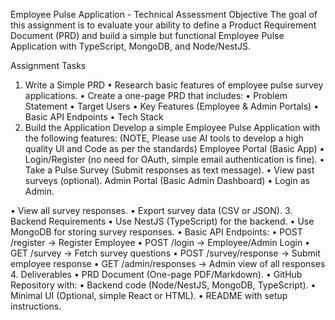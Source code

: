 Employee Pulse Application - Technical Assessment
Objective
The goal of this assignment is to evaluate your ability to define a Product Requirement
Document (PRD) and build a simple but functional Employee Pulse Application
with TypeScript, MongoDB, and Node/NestJS.

Assignment Tasks
1. Write a Simple PRD
• Research basic features of employee pulse survey applications.
• Create a one-page PRD that includes:
• Problem Statement
• Target Users
• Key Features (Employee & Admin Portals)
• Basic API Endpoints
• Tech Stack
2. Build the Application
Develop a simple Employee Pulse Application with the following features: (NOTE,
Please use AI tools to develop a high quality UI and Code as per the standards)
Employee Portal (Basic App)
• Login/Register (no need for OAuth, simple email authentication is
fine).
• Take a Pulse Survey (Submit responses as text message).
• View past surveys (optional).
Admin Portal (Basic Admin Dashboard)
• Login as Admin.

• View all survey responses.
• Export survey data (CSV or JSON).
3. Backend Requirements
• Use NestJS (TypeScript) for the backend.
• Use MongoDB for storing survey responses.
• Basic API Endpoints:
• POST /register → Register Employee
• POST /login → Employee/Admin Login
• GET /survey → Fetch survey questions
• POST /survey/response → Submit employee response
• GET /admin/responses → Admin view of all responses
4. Deliverables
• PRD Document (One-page PDF/Markdown).
• GitHub Repository with:
• Backend code (Node/NestJS, MongoDB, TypeScript).
• Minimal UI (Optional, simple React or HTML).
• README with setup instructions.
